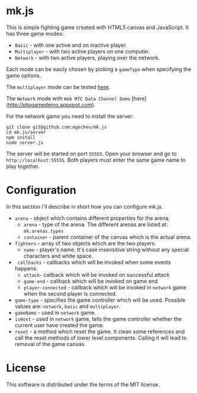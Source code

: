 # mk.js

This is simple fighting game created with HTML5 canvas and JavaScript. It has three game modes:
* `Basic` - with one active and on inactive player.
* `Multiplayer` - with two active players on one computer.
* `Network` - with two active players, playing over the network.

Each mode can be easily chosen by picking a `gameType` when specifying the game options.

The `multiplayer` mode can be tested [here](http://mk.mgechev.com/).

The `Network` mode with `Web RTC Data Channel Demo` [here] (http://ptpgamedemo.appspot.com).

For the network game you need to install the server:

    git clone git@github.com:mgechev/mk.js
    cd mk.js/server
    npm install
    node server.js

The server will be started on port `55555`. Open your browser and go to `http://localhost:55555`. Both players must enter the same game name to play together.

# Configuration

In this section I'll describe in short how you can configure mk.js.

* `arena` - object which contains different properties for the arena.
    * `arena` - type of the arena. The different arenas are listed at: `mk.arenas.types`
    * `container` - parent container of the canvas which is the actual arena.
* `fighters` - array of two objects which are the two players.
    * `name` - player's name. It's case insensitive string without any special characters and white space.
* ` callbacks` - callbacks which will be invoked when some events happens.
    * `attack`- callback which will be invoked on successful attack
    * `game-end` - callback which will be invoked on game end
    * `player-connected` - callback which will be invoked in `network` game when the second player is connected.
* `game-type` - specifies the game controller which will be used. Possible values are: `network`, `basic` and `multiplayer`.
* `gameName` - used in `network` game.
* `isHost` - used in `network` game, tells the game controller whether the current user have created the game.
* `reset` - a method which reset the game. It clean some references and call the reset methods of lower level components. Calling it will lead to removal of the game canvas.

# License

This software is distributed under the terms of the MIT license.
